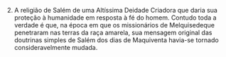 ﻿2. A religião de Salém de uma Altíssima Deidade Criadora que daria sua proteção à humanidade em resposta à fé do homem. Contudo toda a verdade é que, na época em que os missionários de Melquisedeque penetraram nas terras da raça amarela, sua mensagem original  das doutrinas simples de Salém dos dias de Maquiventa havia-se tornado consideravelmente mudada.